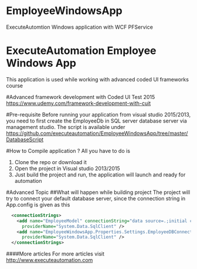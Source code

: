 # EmployeeWindowsApp
ExecuteAutomtion Windows application with WCF PFService

# ExecuteAutomation Employee Windows App
This application is used while working with advanced coded UI frameworks course

#Advanced framework development with Coded UI Test 2015
https://www.udemy.com/framework-development-with-cuit

#Pre-requisite
Before running your application from visual studio 2015/2013, you need to first create the EmployeeDb in SQL server database server via
management studio.
The script is available under https://github.com/executeautomation/EmployeeWindowsApp/tree/master/DatabaseScript

#How to Compile application ?
All you have to do is 

1. Clone the repo or download it
2. Open the project in Visual studio 2013/2015
3. Just build the project and run, the application will launch and ready for automation

#Advanced Topic
##What will happen while building project
The project will try to connect your default database server, since the connection string in App.config is given as this
```xml
  <connectionStrings>
    <add name="EmployeeModel" connectionString="data source=.;initial catalog=EmployeeDB;integrated security=True;MultipleActiveResultSets=True;App=EntityFramework"
      providerName="System.Data.SqlClient" />
    <add name="EmployeeWindowsApp.Properties.Settings.EmployeeDBConnectionString" connectionString="Data Source=.;Initial Catalog=EmployeeDB;Integrated Security=True"
      providerName="System.Data.SqlClient" />
  </connectionStrings>
```

####More articles
For more articles visit http://www.executeautomation.com
